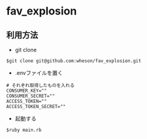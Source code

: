 # fav_explosion
## 利用方法
- git clone
```
$git clone git@github.com:wheson/fav_explosion.git
```

- .envファイルを置く
```
# それぞれ取得したものを入れる
CONSUMER_KEY=""
CONSUMER_SECRET=""
ACCESS_TOKEN=""
ACCESS_TOKEN_SECRET=""
```

- 起動する
```
$ruby main.rb 
```

